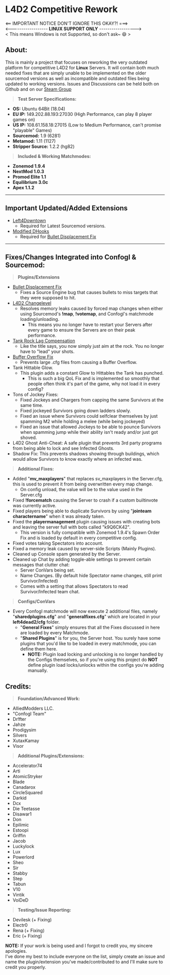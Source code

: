 # **L4D2 Competitive Rework**

<== IMPORTANT NOTICE DON'T IGNORE THIS OKAY?! ===>  
<------------------ **LINUX SUPPORT ONLY** ------------------>  
< This means Windows is not Supported, so don't ask~ :smile: >

## **About:**

This is mainly a project that focuses on reworking the very outdated platform for competitive L4D2 for **Linux** Servers.
It will contain both much needed fixes that are simply unable to be implemented on the older sourcemod versions as well as incompatible and outdated files being updated to working versions.
Issues and Discussions can be held both on Github and on our [Steam Group](https://steamcommunity.com/groups/srv_rework)

> **Test Server Specifications:**
* **OS:** Ubuntu 64Bit (18.04)
* **EU IP:** 149.202.88.193:27030 (High Performance, can play 8 player games on)
* **US IP:** 108.61.158.18:27015  (Low to Medium Performance, can't promise "playable" Games)
* **Sourcemod:** 1.9 (6281)
* **Metamod:** 1.11 (1127)
* **Stripper Source:** 1.2.2 (hg82)

> **Included & Working Matchmodes:**
* **Zonemod 1.9.4**
* **NextMod 1.0.3**
* **Promod Elite 1.1**
* **Equilibrium 3.0c**
* **Apex 1.1.2**

---

## **Important Updated/Added Extensions**
* [Left4Downtown](https://github.com/Attano/Left4Downtown2)
  * Required for Latest Sourcemod versions.
* [Modified DHooks](https://github.com/XutaxKamay/dhooks/releases/tag/v2.2.1b)
  * Required for [Bullet Displacement Fix](https://forums.alliedmods.net/showthread.php?t=315405)
	
---

## **Fixes/Changes Integrated into Confogl & Sourcemod:**

> **Plugins/Extensions**
* [Bullet Displacement Fix](https://forums.alliedmods.net/showthread.php?t=315405)
  * Fixes a Source Engine bug that causes bullets to miss targets that they were supposed to hit.
* [L4D2 Changelevel](https://github.com/LuxLuma/Left-4-fix/tree/master/left%204%20fix/l4d2_levelchanging)
  * Resolves memory leaks caused by forced map changes when either using Sourcemod's **!map**, **!votemap**, and Confogl's matchmode loading/unloading.
    * This means you no longer have to restart your Servers after every game to ensure the Servers are on their peak performance.
* [Tank Rock Lag Compensation](https://forums.alliedmods.net/showthread.php?p=2646073)
  * Like the title says, you now simply just aim at the rock. You no longer have to "lead" your shots.
* [Buffer Overflow Fix](https://forums.alliedmods.net/showthread.php?p=2607757)
  * Prevents large .cfg files from causing a Buffer Overflow.
* Tank Hittable Glow.
  * This plugin adds a constant Glow to Hittables the Tank has punched.
    * This is such a big QoL Fix and is implemented so smoothly that people often think it's part of the game, why not load it in every config?
* Tons of Jockey Fixes:
  * Fixed Jockeys and Chargers from capping the same Survivors at the same time.
  * Fixed jockeyed Survivors going down ladders slowly.
  * Fixed an issue where Survivors could selfclear themselves by just spamming M2 while holding a melee (while being jockeyed)
  * Fixed an issue that allowed Jockeys to be able to pounce Survivors when spamming jump while their ability isn't ready and/or just got shoved.
* L4D2 Ghost Anti-Cheat: A safe plugin that prevents 3rd party programs from being able to lock and see Infected Ghosts.
* Shadow Fix: This prevents shadows showing through buildings, which would allow Survivors to know exactly where an infected was.


> **Additional Fixes:**
* Added "**mv_maxplayers**" that replaces sv_maxplayers in the Server.cfg, this is used to prevent it from being overwritten every map change.
  * On config unload, the value will be to the value used in the Server.cfg
* Fixed **!forcematch** causing the Server to crash if a custom builtinvote was currently active.
* Fixed players being able to duplicate Survivors by using "**jointeam charactername**" when it was already taken.
* Fixed the **playermanagement** plugin causing issues with creating bots and leaving the server full with bots called "k9Q6CK42".
  * This version is fully compatible with Zonemod 1.9.4's Spawn Order Fix and is loaded by default in every competitive config.
* Fixed votes taking Spectators into account.
* Fixed a memory leak caused by server-side Scripts (Mainly Plugins).
* Cleaned up Console spam generated by the Server.
* Cleaned up Chat by adding toggle-able settings to prevent certain messages that clutter chat:
  * Server ConVars being set.
  * Name Changes. (By default hide Spectator name changes, still print Survivor/Infected)
  * Comes with a setting that allows Spectators to read Survivor/Infected team chat.
  
> **Configs/ConVars**
* Every Confogl matchmode will now execute 2 additional files, namely "**sharedplugins.cfg**" and "**generalfixes.cfg**" which are located in your **left4dead2/cfg** folder.
  * "**General Fixes**" simply ensures that all the Fixes discussed in here are loaded by every Matchmode.
  * "**Shared Plugins**" is for you, the Server host. You surely have some plugins that you'd like to be loaded in every matchmode, you can define them here. 
    * **NOTE:** Plugin load locking and unlocking is no longer handled by the Configs themselves, so if you're using this project do **NOT** define plugin load locks/unlocks within the configs you're adding manually.
	
## **Credits:**

> **Foundation/Advanced Work:**
* AlliedModders LLC.
* "Confogl Team"
* Dr!fter
* Jahze
* Prodigysim
* Silvers
* XutaxKamay
* Visor

> **Additional Plugins/Extensions:**
* Accelerator74
* Arti 
* AtomicStryker 
* Blade 
* Canadarox 
* CircleSquared 
* Darkid 
* Dcx 
* Die Teetasse 
* Disawar1 
* Don 
* Epilimic 
* Estoopi 
* Griffin 
* Jacob 
* Luckylock 
* Lux
* Powerlord
* Sheo
* Sir
* Stabby 
* Step 
* Tabun
* V10 
* Vintik
* VoiDeD

> **Testing/Issue Reporting:**
* Devilesk (+ Fixing)
* Electr0
* Rena (+ Fixing)
* Eric (+ Fixing)

**NOTE:** If your work is being used and I forgot to credit you, my sincere apologies.  
I've done my best to include everyone on the list, simply create an issue and name the plugin/extension you've made/contributed to and I'll make sure to credit you properly.
